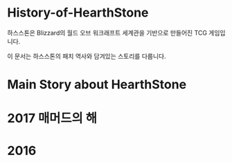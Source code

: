# History-of-HearthStone
하스스톤은 Blizzard의 월드 오브 워크래프트 세계관을 기반으로 만들어진 TCG 게임입니다.

이 문서는 하스스톤의 패치 역사와 담겨있는 스토리를 다룹니다.



# Main Story about HearthStone





# 2017 매머드의 해

# 2016 
